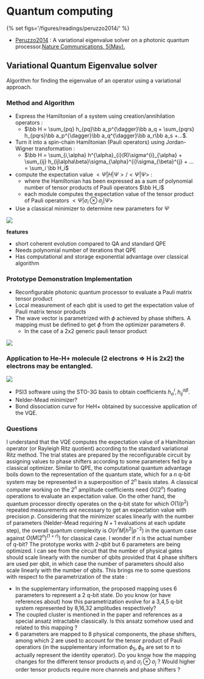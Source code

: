 # Quantum computing
{% set figs='/figures/readings/peruzzo2014/' %}


- [Peruzzo2014](#variational-quantum-eigenvalue-solver) : A variational eigenvalue solver on a photonic quantum processor.[Nature Communications, 5(May).](https://doi.org/10.1038/ncomms5213)

## Variational Quantum Eigenvalue solver
Algorithm for finding the eigenvalue of an operator using a variational approach.

### Method and Algorithm
- Express the Hamiltonian of a system using creation/annihilation operators :
    - $\bb H = \sum_{pq} h_{pq}\bb a_p^{\dagger}\bb a_q + \sum_{pqrs} h_{pqrs}\bb a_p^{\dagger}\bb a_q^{\dagger}\bb a_r\bb a_s +...$.
- Turn it into a spin-chain Hamiltonian (Pauli operators) using Jordan-Wigner transformation :
    - $\bb H = \sum_{i,\alpha} h^{\alpha}_{i}(R)\sigma^{i}_{\alpha} + \sum_{ij} h_{ij\alpha\beta}\sigma_{\alpha}^{i}\sigma_{\beta}^{j} + ...  = \sum_i \bb H_i$
- compute the expectation value $<\Psi|H|\Psi>/<\Psi|\Psi>$ :
    - where the Hamiltonian has been expressed as a sum of polynomial number of tensor products of Pauli operators $\bb H_i$
    - each module computes the expectation value of the tensor product of Pauli operators $<\Psi|\sigma_i\otimes\sigma_j|\Psi>$
- Use a classical minimizer to determine new parameters for $\Psi$

[![]({{figs}}1.png)]({{figs}}1.png)

**features**

- short coherent evolution compared to QA and standard QPE
- Needs polynomial number of iterations that QPE
- Has computational and storage exponential advantage over classical algorithm


### Prototype Demonstration Implementation
- Reconfigurable photonic quantum processor to evaluate a Pauli matrix tensor product
- Local measurement of each qbit is used to get the expectation value of Pauli matrix tensor products
- The wave vector is parametrized with $\phi$ achieved by phase shifters. A mapping must be defined to get $\phi$ from the optimizer parameters $\theta$.
  - In the case of a 2x2 generic pauli tensor product

[![]({{figs}}2.png)]({{figs}}2.png)



### Application to He-H+ molecule (2 electrons => H is 2x2) the electrons may be entangled.
[![]({{figs}}3-4.png)]({{figs}}3-4.png)

- PSI3 software using the STO-3G basis to obtain coefficients $h_{\alpha}^{i}, h_{ij}^{\alpha\beta}$.
- Nelder-Mead minimizer?
- Bond dissociation curve for HeH+ obtained by successive application of the VQE.


### Questions

I understand that the VQE computes the expectation value of a Hamiltonian operator (or Rayleigh Ritz quotient) according to the standard variational Ritz method. The trial states are prepared by the reconfigurable circuit by assigning values to phase shifters according to some parameters fed by a classical optimizer.
Similar to QPE, the computational quantum advantage boils down to the representation of the quantum state, which for a $n$ q-bit system may be represented in a superposition of $2^n$ basis states. A classical computer working on the $2^n$ amplitude coefficients need $O\bigl((2^n)$ floating operations to evaluate an expectation value. On the other hand, the quantum processor directly operates on the q-bit state for which $O(1/p^2)$ repeated measurements are necessary to get an expectation value with precision $p$.
Considering that the minimizer scales linearly with the number of parameters (Nelder-Mead requiring $N+1$ evaluations at each update step), the overall quantum complexity is $O\bigl(n^r M |h^2|p^{-2}\bigr)$ in the quantum case against $O\bigl(M(2^n)^(1+r)\bigr)$ for classical case.
I wonder if $n$ is the actual number of q-bit?  The prototype works with 2-qbit but 6 parameters are being optimized. I can see from the circuit that the number of physical gates should scale linearly with the number of qbits provided that 4 phase shifters are used per qbit, in which case the number of parameters should also scale linearly with the number of qbits.
This brings me to some questions with respect to the parametrization of the state :
- In the supplementary information, the proposed mapping uses 6 parameters to represent a 2 q-bit state. Do you know (or have references about) how this parametrization evolve for a 3,4,5 q-bit system represented by 8,16,32 amplitudes respectively?
- The coupled cluster is mentioned in the paper and references as a special ansatz intractable classically. Is this ansatz somehow used and related to this mapping ?
- 6 parameters are mapped to 8 physical components, the phase shifters, among which 2 are used to account for the tensor product of Pauli operatiors (in the supplementary information $\phi_5,\phi_6$ are set to $\pi$ to actually represent the identity operator). Do you know how the mapping changes for the different tensor products $\sigma_i$ and $\sigma_i\otimes\sigma_j$ ? Would higher order tensor products require more channels and phase shifters ?


<!-- Optionally, it would help me to have the correct picture of how the expectation value of the tensor product of Pauli operators is obtained? My understanding is that each waveguide has a photon detector and the combined detections gives the overall state of the photon pair after passing through the processor. I wonder if this measured state already encode the expectation  ? The expectation value as the mean of a set of measurements.

### Formulation and implementation
- Following section Applications to k-sparse Hamiltonians
- The phase shifters are used to parametrize both the input state and the tensor product and the mapping is described in the supplementary information. The values $\phi_5,\phi_6$ are set to $\pi$ to represent the identity operator. Do you know what the values are for the different tensor products $\sigma_i$ and $\sigma_i\otimes\sigma_j$ ? -->
